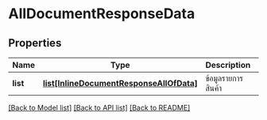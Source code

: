 # AllDocumentResponseData

## Properties
Name | Type | Description | Notes
------------ | ------------- | ------------- | -------------
**list** | [**list[InlineDocumentResponseAllOfData]**](InlineDocumentResponseAllOfData.md) | ข้อมูลรายการสินค้า | [optional] 

[[Back to Model list]](../README.md#documentation-for-models) [[Back to API list]](../README.md#documentation-for-api-endpoints) [[Back to README]](../README.md)


